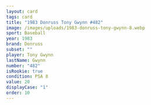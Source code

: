 ```yaml
---
layout: card
tags: card
title: "1983 Donruss Tony Gwynn #482"
image: /images/uploads/1983-donruss-tony-gwynn-8.webp
sport: Baseball
year: 1983
brand: Donruss
subset: ""
player: Tony Gwynn
lastName: Gwynn
number: "482"
isRookie: true
condition: PSA 8
value: 20
displayCase: "1"
order: 10
---
```


